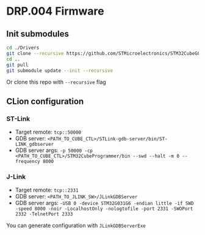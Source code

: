 # DRP.004 Firmware

## Init submodules

```bash
cd ./Drivers
git clone --recursive https://github.com/STMicroelectronics/STM32CubeG0.git
cd ..
git pull
git submodule update --init --recursive
```
Or clone this repo with `--recursive` flag

## CLion configuration

### ST-Link

- Target remote: `tcp::50000`
- GDB server: `<PATH_TO_CUBE_CTL>/STLink-gdb-server/bin/ST-LINK_gdbserver`
- GDB server args: `-p 50000 -cp <PATH_TO_CUBE_CTL>/STM32CubeProgrammer/bin --swd --halt -m 0 --frequency 8000`

### J-Link

 - Target remote: `tcp::2331`
- GDB server: `<PATH_TO_JLINK_SW>/JLinkGDBServer`
- GDB server args: `-USB 0 -device STM32G031G6 -endian little -if SWD -speed 8000 -noir -LocalhostOnly -nologtofile -port 2331 -SWOPort 2332 -TelnetPort 2333`

You can generate configuration with `JLinkGDBServerExe`
